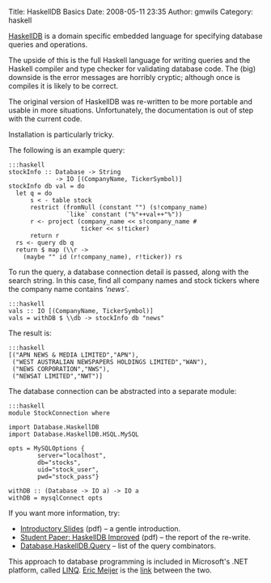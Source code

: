 Title: HaskellDB Basics
Date: 2008-05-11 23:35
Author: gmwils
Category: haskell

[HaskellDB][] is a domain specific embedded language for specifying
database queries and operations.

The upside of this is the full Haskell language for writing queries and
the Haskell compiler and type checker for validating database code. The
(big) downside is the error messages are horribly cryptic; although once
is compiles it is likely to be correct.

The original version of HaskellDB was re-written to be more portable and
usable in more situations. Unfortunately, the documentation is out of
step with the current code.

Installation is particularly tricky.

The following is an example query:

    :::haskell
    stockInfo :: Database -> String
                 -> IO [(CompanyName, TickerSymbol)]
    stockInfo db val = do
      let q = do
          s < - table stock
          restrict (fromNull (constant "") (s!company_name)
                    `like` constant ("%"++val++"%"))
          r <- project (company_name << s!company_name #
                        ticker << s!ticker)
          return r
      rs <- query db q
      return $ map (\\r ->
        (maybe "" id (r!company_name), r!ticker)) rs

To run the query, a database connection detail is passed, along with the
search string. In this case, find all company names and stock tickers
where the company name contains *'news'*.

    :::haskell
    vals :: IO [(CompanyName, TickerSymbol)]
    vals = withDB $ \\db -> stockInfo db "news"

The result is:

    :::haskell
    [("APN NEWS & MEDIA LIMITED","APN"),
     ("WEST AUSTRALIAN NEWSPAPERS HOLDINGS LIMITED","WAN"),
     ("NEWS CORPORATION","NWS"),
     ("NEWSAT LIMITED","NWT")]

The database connection can be abstracted into a separate module:

    :::haskell
    module StockConnection where

    import Database.HaskellDB
    import Database.HaskellDB.HSQL.MySQL

    opts = MySQLOptions {
            server="localhost",
            db="stocks",
            uid="stock_user",
            pwd="stock_pass"}

    withDB :: (Database -> IO a) -> IO a
    withDB = mysqlConnect opts

If you want more information, try:

-   [Introductory Slides][] (pdf) – a gentle introduction.
-   [Student Paper: HaskellDB Improved][] (pdf) – the report of the
    re-write.
-   [Database.HaskellDB.Query][] – list of the query combinators.

This approach to database programming is included in Microsoft's .NET
platform, called [LINQ][]. [Eric Meijer][] is the [link][] between the
two.

  [HaskellDB]: http://haskelldb.sourceforge.net/
  [Introductory Slides]: http://www.cs.chalmers.se/~bringert/publ/haskelldb/haskelldb-db-2005.pdf
  [Student Paper: HaskellDB Improved]: http://haskelldb.sourceforge.net/haskelldb.pdf
  [Database.HaskellDB.Query]: http://hackage.haskell.org/packages/archive/haskelldb/0.10/doc/html/Database-HaskellDB-Query.html
  [LINQ]: http://en.wikipedia.org/wiki/Language_Integrated_Query
  [Eric Meijer]: http://research.microsoft.com/~emeijer/
  [link]: http://research.microsoft.com/~emeijer/Papers/HaskellDB.pdf
